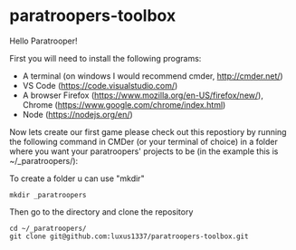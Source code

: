 # paratroopers-toolbox
Hello Paratrooper!

First you will need to install the following programs:
* A terminal (on windows I would recommend cmder, http://cmder.net/)
* VS Code (https://code.visualstudio.com/)
* A browser Firefox (https://www.mozilla.org/en-US/firefox/new/), Chrome (https://www.google.com/chrome/index.html)
* Node (https://nodejs.org/en/)

Now lets create our first game please check out this repostiory by running the following command in CMDer (or your terminal of choice) in a folder where you want your paratroopers' projects to be (in the example this is ~/_paratroopers/):

To create a folder u can use "mkdir"
```
mkdir _paratroopers
```
Then go to the directory and clone the repository

```
cd ~/_paratroopers/
git clone git@github.com:luxus1337/paratroopers-toolbox.git
```



